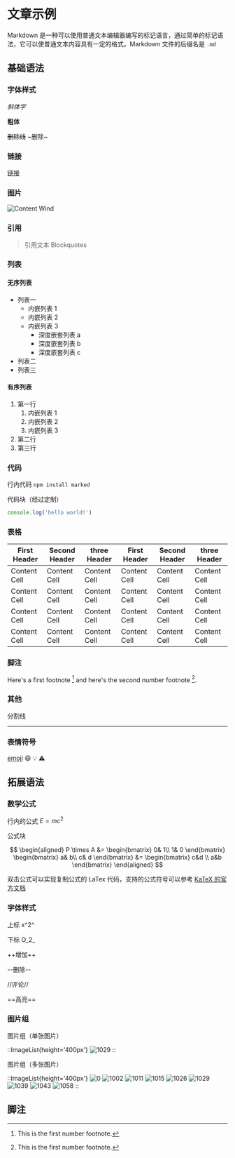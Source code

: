 # 文章示例

Markdown 是一种可以使用普通文本编辑器编写的标记语言，通过简单的标记语法，它可以使普通文本内容具有一定的格式。Markdown 文件的后缀名是 `.md`

## 基础语法

### 字体样式

*斜体字*

**粗体**

~~删除线~~ ~删除~

### 链接

[链接](https://mail.google.com/123)

### 图片

![Content Wind](https://i.picsum.photos/id/866/536/354.jpg?hmac=tGofDTV7tl2rprappPzKFiZ9vDh5MKj39oa2D--gqhA)

### 引用

> 引用文本 Blockquotes

### 列表

#### 无序列表

* 列表一
  * 内嵌列表 1
  * 内嵌列表 2
  * 内嵌列表 3
    * 深度嵌套列表 a
    * 深度嵌套列表 b
    * 深度嵌套列表 c
* 列表二
* 列表三

#### 有序列表

1. 第一行
    1. 内嵌列表 1
    2. 内嵌列表 2
    3. 内嵌列表 3
2. 第二行
3. 第三行


### 代码

行内代码 `npm install marked`

代码块（经过定制）

```javascript
console.log('hello world!')
```

### 表格

| First Header  | Second Header | three Header  | First Header  | Second Header | three Header  |
| ------------- | ------------- | ------------- | ------------- | ------------- | ------------- |
| Content Cell  | Content Cell  | Content Cell  | Content Cell  | Content Cell  | Content Cell  |
| Content Cell  | Content Cell  | Content Cell  | Content Cell  | Content Cell  | Content Cell  |
| Content Cell  | Content Cell  | Content Cell  | Content Cell  | Content Cell  | Content Cell  |
| Content Cell  | Content Cell  | Content Cell  | Content Cell  | Content Cell  | Content Cell  |

### 脚注

Here's a first footnote [^1] and here's the second number footnote [^2].

### 其他

分割线

---

### 表情符号

[emoji](https://www.webfx.com/tools/emoji-cheat-sheet/) :smile: :bulb: :warning:

## 拓展语法

### 数学公式
行内的公式 $E=mc^2$

公式块

$$
\begin{aligned}
P \times A
&=
\begin{bmatrix}
  0& 1\\
  1& 0
\end{bmatrix}
\begin{bmatrix}
  a& b\\
  c& d
\end{bmatrix}
&=
\begin{bmatrix}
  c&d \\
  a&b
\end{bmatrix}
\end{aligned}
$$

双击公式可以实现复制公式的 LaTex 代码，支持的公式符号可以参考 [KaTeX 的官方文档](https://katex.org/docs/supported.html)

### 字体样式

上标 x^2^

下标 O_2_

++增加++

--删除--

//评论//

==高亮==

### 图片组

图片组（单张图片）

::ImageList{height='400px'}
![1029](https://picsum.photos/id/1029/1080)
::

图片组（多张图片）

::ImageList{height='400px'}
![0](https://picsum.photos/id/0/200)
![1002](https://picsum.photos/id/1002/600)
![1011](https://picsum.photos/id/1011/400)
![1015](https://picsum.photos/id/1015/500)
![1026](https://picsum.photos/id/1026/800)
![1029](https://picsum.photos/id/1029/1080)
![1039](https://picsum.photos/id/1039/800/1000)
![1043](https://picsum.photos/id/1043/600/800)
![1058](https://picsum.photos/id/1058/1000)
::

## 脚注

[^1]: This is the first number footnote.
[^2]: This is the first number footnote.
